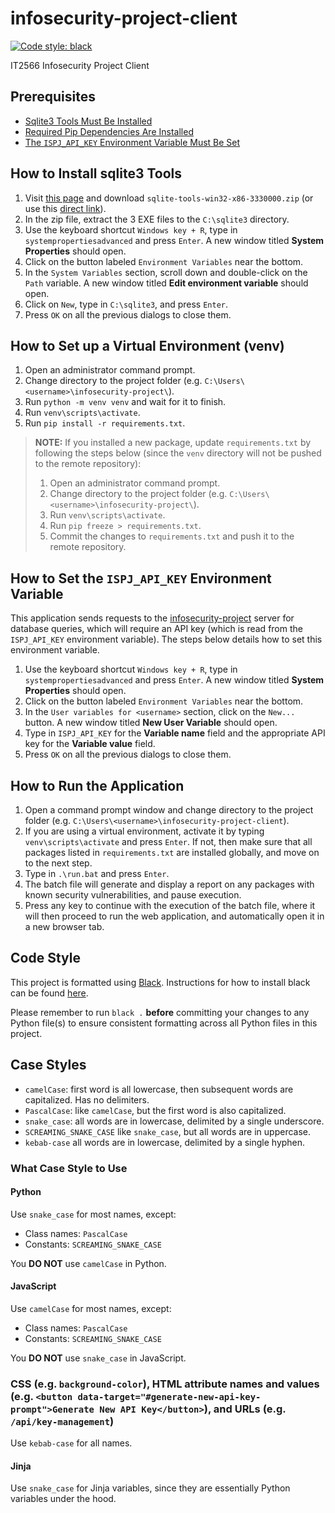 # infosecurity-project-client

[![Code style: black](https://img.shields.io/badge/code%20style-black-000000.svg)](https://github.com/psf/black)

IT2566 Infosecurity Project Client

## Prerequisites

- [Sqlite3 Tools Must Be Installed](#how-to-install-sqlite3-tools)
- [Required Pip Dependencies Are Installed](#how-to-set-up-a-virtual-environment-venv)
- [The `ISPJ_API_KEY` Environment Variable Must Be Set](#how-to-set-the-ispj_api_key-environment-variable)

## How to Install sqlite3 Tools

1. Visit [this page](https://www.sqlite.org/download.html) and download `sqlite-tools-win32-x86-3330000.zip` (or use this [direct link](https://www.sqlite.org/2020/sqlite-tools-win32-x86-3330000.zip)).
2. In the zip file, extract the 3 EXE files to the `C:\sqlite3` directory.
3. Use the keyboard shortcut `Windows key + R`, type in `systempropertiesadvanced` and press `Enter`. A new window titled **System Properties** should open.
4. Click on the button labeled `Environment Variables` near the bottom.
5. In the `System Variables` section, scroll down and double-click on the `Path` variable. A new window titled **Edit environment variable** should open.
6. Click on `New`, type in `C:\sqlite3`, and press `Enter`.
7. Press `OK` on all the previous dialogs to close them.

## How to Set up a Virtual Environment (venv)

1. Open an administrator command prompt.
2. Change directory to the project folder (e.g. `C:\Users\<username>\infosecurity-project\`).
3. Run `python -m venv venv` and wait for it to finish.
4. Run `venv\scripts\activate`.
5. Run `pip install -r requirements.txt`.

> **NOTE:** If you installed a new package, update `requirements.txt` by following the steps below (since the `venv` directory will not be pushed to the remote repository):
>
> 1. Open an administrator command prompt.
> 2. Change directory to the project folder (e.g. `C:\Users\<username>\infosecurity-project\`).
> 3. Run `venv\scripts\activate`.
> 4. Run `pip freeze > requirements.txt`.
> 5. Commit the changes to `requirements.txt` and push it to the remote repository.

## How to Set the `ISPJ_API_KEY` Environment Variable

This application sends requests to the [infosecurity-project](https://github.com/SL-Lee/infosecurity-project/) server for database queries, which will require an API key (which is read from the `ISPJ_API_KEY` environment variable). The steps below details how to set this environment variable.

1. Use the keyboard shortcut `Windows key + R`, type in `systempropertiesadvanced` and press `Enter`. A new window titled **System Properties** should open.
2. Click on the button labeled `Environment Variables` near the bottom.
3. In the `User variables for <username>` section, click on the `New...` button. A new window titled **New User Variable** should open.
4. Type in `ISPJ_API_KEY` for the **Variable name** field and the appropriate API key for the **Variable value** field.
5. Press `OK` on all the previous dialogs to close them.

## How to Run the Application

1. Open a command prompt window and change directory to the project folder (e.g. `C:\Users\<username>\infosecurity-project-client`).
2. If you are using a virtual environment, activate it by typing `venv\scripts\activate` and press `Enter`. If not, then make sure that all packages listed in `requirements.txt` are installed globally, and move on to the next step.
3. Type in `.\run.bat` and press `Enter`.
4. The batch file will generate and display a report on any packages with known security vulnerabilities, and pause execution.
5. Press any key to continue with the execution of the batch file, where it will then proceed to run the web application, and automatically open it in a new browser tab.

## Code Style

This project is formatted using [Black](https://github.com/psf/black). Instructions for how to install black can be found [here](https://github.com/psf/black#installation-and-usage).

Please remember to run `black .` **before** committing your changes to any Python file(s) to ensure consistent formatting across all Python files in this project.

## Case Styles

- `camelCase`: first word is all lowercase, then subsequent words are capitalized. Has no delimiters.
- `PascalCase`: like `camelCase`, but the first word is also capitalized.
- `snake_case`: all words are in lowercase, delimited by a single underscore.
- `SCREAMING_SNAKE_CASE` like `snake_case`, but all words are in uppercase.
- `kebab-case` all words are in lowercase, delimited by a single hyphen.

### What Case Style to Use

#### Python

Use `snake_case` for most names, except:

- Class names: `PascalCase`
- Constants: `SCREAMING_SNAKE_CASE`

You **DO NOT** use `camelCase` in Python.

#### JavaScript

Use `camelCase` for most names, except:

- Class names: `PascalCase`
- Constants: `SCREAMING_SNAKE_CASE`

You **DO NOT** use `snake_case` in JavaScript.

### CSS (e.g. `background-color`), HTML attribute names and values (e.g. `<button data-target="#generate-new-api-key-prompt">Generate New API Key</button>`), and URLs (e.g. `/api/key-management`)

Use `kebab-case` for all names.

#### Jinja

Use `snake_case` for Jinja variables, since they are essentially Python variables under the hood.
